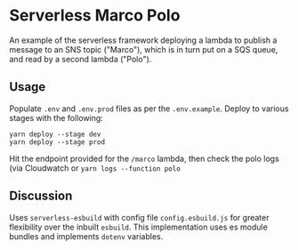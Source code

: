 # Serverless Marco Polo

An example of the serverless framework deploying a lambda to publish a message to an SNS topic ("Marco"), which is in
turn put on a SQS queue, and read by a second lambda ("Polo").

## Usage

Populate `.env` and `.env.prod` files as per the `.env.example`.
Deploy to various stages with the following:

```
yarn deploy --stage dev
yarn deploy --stage prod
```

Hit the endpoint provided for the `/marco` lambda, then check the polo logs (via Cloudwatch or `yarn logs --function polo`

## Discussion

Uses `serverless-esbuild` with config file `config.esbuild.js` for greater flexibility over the inbuilt `esbuild`.
This implementation uses es module bundles and implements `dotenv` variables.
